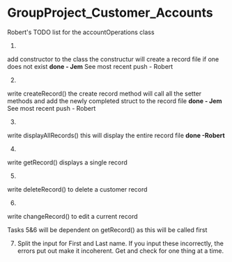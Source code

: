 # GroupProject_Customer_Accounts
Robert's TODO list for the accountOperations class

1)
add constructor to the class
the constructur will create a record file if one does not exist
<strong>done - Jem</strong> See most recent push - Robert

2)
write createRecord() 
the create record method will call all the setter methods and add the newly completed
struct to the record file
<strong>done - Jem</strong> See most recent push - Robert

3)
write displayAllRecords() 
this will display the entire record file <strong>done -Robert</strong>

4)
write getRecord()
displays a single record

5)
write deleteRecord()
to delete a customer record

6)
write  changeRecord()
to edit a current record

Tasks 5&6 will be dependent on getRecord() as this will be called first 

7) Split the input for First and Last name.  If you input these incorrectly, the errors put out make it incoherent.  Get and check for one thing at a time.
